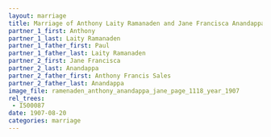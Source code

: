 ```yaml
---
layout: marriage
title: Marriage of Anthony Laity Ramanaden and Jane Francisca Anandappa
partner_1_first: Anthony
partner_1_last: Laity Ramanaden
partner_1_father_first: Paul
partner_1_father_last: Laity Ramanaden
partner_2_first: Jane Francisca
partner_2_last: Anandappa
partner_2_father_first: Anthony Francis Sales
partner_2_father_last: Anandappa
image_file: ramenaden_anthony_anandappa_jane_page_1118_year_1907
rel_trees:
 - I500087
date: 1907-08-20
categories: marriage
---
```


